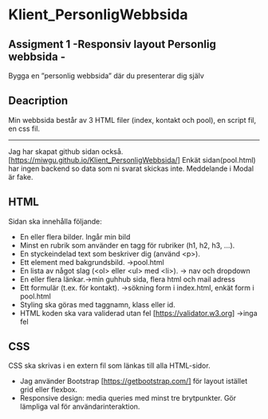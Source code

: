 # Klient_PersonligWebbsida



## Assigment 1 -Responsiv layout Personlig webbsida -

Bygga en ”personlig webbsida” där du presenterar dig själv

## Deacription

Min webbsida består av 3 HTML filer (index, kontakt och pool), en script fil, en css fil.
***
Jag har skapat github sidan också.[https://miwgu.github.io/Klient_PersonligWebbsida/]
Enkät sidan(pool.html) har ingen backend so data som ni svarat skickas inte. Meddelande i Modal är fake.


## HTML
Sidan ska innehålla följande:
- En eller flera bilder. Ingår min bild
- Minst en rubrik som använder en tagg för rubriker (h1, h2, h3, …).
- En styckeindelad text som beskriver dig (använd &lt;p&gt;).
- Ett element med bakgrundsbild. ->pool.html
- En lista av något slag (&lt;ol&gt; eller &lt;ul&gt; med &lt;li&gt;). -> nav och dropdown
- En eller flera länkar.->min guhhub sida, flera html och mail adress
- Ett formulär (t.ex. för kontakt). ->sökning form i index.html, enkät form i pool.html
- Styling ska göras med taggnamn, klass eller id.
- HTML koden ska vara validerad utan fel [https://validator.w3.org] ->inga fel

## CSS
CSS ska skrivas i en extern fil som länkas till alla HTML-sidor.
- Jag använder Bootstrap [https://getbootstrap.com/] för layout istället grid eller flexbox.
- Responsive design: media queries med minst tre brytpunkter. Gör lämpliga val för användarinteraktion.

